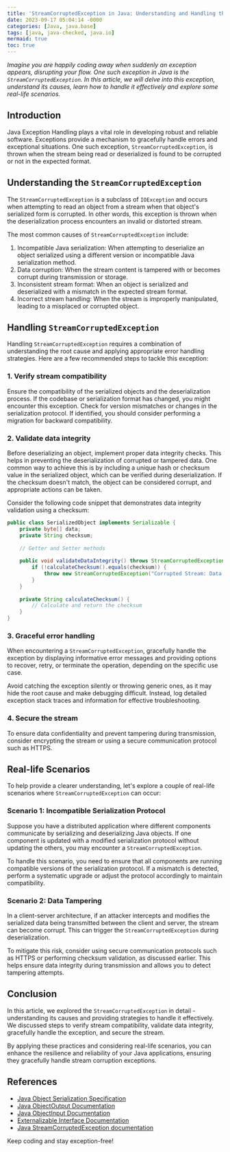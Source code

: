 ```yaml
---
title: 'StreamCorruptedException in Java: Understanding and Handling the Corruption of Streams'
date: 2023-09-17 05:04:14 -0000
categories: [Java, java.base]
tags: [java, java-checked, java.io]
mermaid: true
toc: true
---
```



_Imagine you are happily coding away when suddenly an exception appears, disrupting your flow. One such exception in Java is the `StreamCorruptedException`. In this article, we will delve into this exception, understand its causes, learn how to handle it effectively and explore some real-life scenarios._

## Introduction

Java Exception Handling plays a vital role in developing robust and reliable software. Exceptions provide a mechanism to gracefully handle errors and exceptional situations. One such exception, `StreamCorruptedException`, is thrown when the stream being read or deserialized is found to be corrupted or not in the expected format.

## Understanding the `StreamCorruptedException`

The `StreamCorruptedException` is a subclass of `IOException` and occurs when attempting to read an object from a stream when that object's serialized form is corrupted. In other words, this exception is thrown when the deserialization process encounters an invalid or distorted stream.

The most common causes of `StreamCorruptedException` include:

1. Incompatible Java serialization: When attempting to deserialize an object serialized using a different version or incompatible Java serialization method.
2. Data corruption: When the stream content is tampered with or becomes corrupt during transmission or storage.
3. Inconsistent stream format: When an object is serialized and deserialized with a mismatch in the expected stream format.
4. Incorrect stream handling: When the stream is improperly manipulated, leading to a misplaced or corrupted object.

## Handling `StreamCorruptedException`

Handling `StreamCorruptedException` requires a combination of understanding the root cause and applying appropriate error handling strategies. Here are a few recommended steps to tackle this exception:

### 1. Verify stream compatibility

Ensure the compatibility of the serialized objects and the deserialization process. If the codebase or serialization format has changed, you might encounter this exception. Check for version mismatches or changes in the serialization protocol. If identified, you should consider performing a migration for backward compatibility.

### 2. Validate data integrity

Before deserializing an object, implement proper data integrity checks. This helps in preventing the deserialization of corrupted or tampered data. One common way to achieve this is by including a unique hash or checksum value in the serialized object, which can be verified during deserialization. If the checksum doesn't match, the object can be considered corrupt, and appropriate actions can be taken.

Consider the following code snippet that demonstrates data integrity validation using a checksum:

```java
public class SerializedObject implements Serializable {
    private byte[] data;
    private String checksum;
    
    // Getter and Setter methods
    
    public void validateDataIntegrity() throws StreamCorruptedException {
        if (!calculateChecksum().equals(checksum)) {
            throw new StreamCorruptedException("Corrupted Stream: Data integrity compromised");
        }
    }
    
    private String calculateChecksum() {
        // Calculate and return the checksum
    }
}
```

### 3. Graceful error handling

When encountering a `StreamCorruptedException`, gracefully handle the exception by displaying informative error messages and providing options to recover, retry, or terminate the operation, depending on the specific use case.

Avoid catching the exception silently or throwing generic ones, as it may hide the root cause and make debugging difficult. Instead, log detailed exception stack traces and information for effective troubleshooting.

### 4. Secure the stream

To ensure data confidentiality and prevent tampering during transmission, consider encrypting the stream or using a secure communication protocol such as HTTPS.

## Real-life Scenarios

To help provide a clearer understanding, let's explore a couple of real-life scenarios where `StreamCorruptedException` can occur:

### Scenario 1: Incompatible Serialization Protocol

Suppose you have a distributed application where different components communicate by serializing and deserializing Java objects. If one component is updated with a modified serialization protocol without updating the others, you may encounter a `StreamCorruptedException`.

To handle this scenario, you need to ensure that all components are running compatible versions of the serialization protocol. If a mismatch is detected, perform a systematic upgrade or adjust the protocol accordingly to maintain compatibility.

### Scenario 2: Data Tampering

In a client-server architecture, if an attacker intercepts and modifies the serialized data being transmitted between the client and server, the stream can become corrupt. This can trigger the `StreamCorruptedException` during deserialization.

To mitigate this risk, consider using secure communication protocols such as HTTPS or performing checksum validation, as discussed earlier. This helps ensure data integrity during transmission and allows you to detect tampering attempts.

## Conclusion

In this article, we explored the `StreamCorruptedException` in detail - understanding its causes and providing strategies to handle it effectively. We discussed steps to verify stream compatibility, validate data integrity, gracefully handle the exception, and secure the stream.

By applying these practices and considering real-life scenarios, you can enhance the resilience and reliability of your Java applications, ensuring they gracefully handle stream corruption exceptions.

## References
- [Java Object Serialization Specification](https://docs.oracle.com/javase/8/docs/platform/serialization/spec/serialTOC.html)
- [Java ObjectOutput Documentation](https://docs.oracle.com/javase/8/docs/api/java/io/ObjectOutput.html)
- [Java ObjectInput Documentation](https://docs.oracle.com/javase/8/docs/api/java/io/ObjectInput.html)
- [Externalizable Interface Documentation](https://docs.oracle.com/javase/8/docs/api/java/io/Externalizable.html)
- [Java StreamCorruptedException documentation](https://docs.oracle.com/en/java/javase/11/docs/api/java.base/java/io/StreamCorruptedException.html)

Keep coding and stay exception-free!
